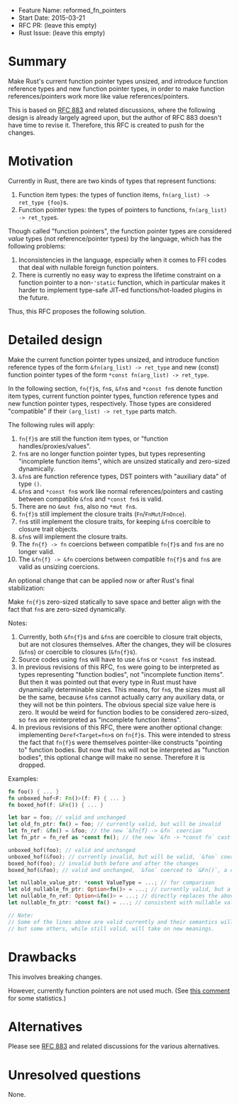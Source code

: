 - Feature Name: reformed_fn_pointers
- Start Date: 2015-03-21
- RFC PR: (leave this empty)
- Rust Issue: (leave this empty)

# Summary

Make Rust's current function pointer types unsized, and introduce function reference types and new function pointer types, in order to make function references/pointers work more like value references/pointers.

This is based on [RFC 883](https://github.com/rust-lang/rfcs/pull/883) and related discussions, where the following design is already largely agreed upon, but the author of RFC 883 doesn't have time to revise it. Therefore, this RFC is created to push for the changes.

# Motivation

Currently in Rust, there are two kinds of types that represent functions:

1. Function item types: the types of function items, `fn(arg_list) -> ret_type {foo}`s.
2. Function pointer types: the types of pointers to functions, `fn(arg_list) -> ret_type`s.

Though called "function pointers", the function pointer types are considered *value* types (not reference/pointer types) by the language, which has the following problems:

1. Inconsistencies in the language, especially when it comes to FFI codes that deal with nullable foreign function pointers. 
2. There is currently no easy way to express the lifetime constraint on a function pointer to a non-`'static` function, which in particular makes it harder to implement type-safe JIT-ed functions/hot-loaded plugins in the future.

Thus, this RFC proposes the following solution.

# Detailed design

Make the current function pointer types unsized, and introduce function reference types of the form `&fn(arg_list) -> ret_type` and new (const) function pointer types of the form `*const fn(arg_list) -> ret_type`.

In the following section, `fn{f}`s, `fn`s, `&fn`s and `*const fn`s denote function item types, current function pointer types, function reference types and new function pointer types, respectively. Those types are considered "compatible" if their `(arg_list) -> ret_type` parts match.

The following rules will apply:

1. `fn{f}`s are still the function item types, or "function handles/proxies/values".
2. `fn`s are no longer function pointer types, but types representing "incomplete function items", which are unsized statically and zero-sized dynamically.
3. `&fn`s are function reference types, DST pointers with "auxiliary data" of type `()`.
4. `&fn`s and `*const fn`s work like normal references/pointers and casting between compatible `&fn`s and `*const fn`s is valid.
5. There are no `&mut fn`s, also no `*mut fn`s.
6. `fn{f}`s still implement the closure traits (`Fn`/`FnMut`/`FnOnce`).
7. `fn`s still implement the closure traits, for keeping `&fn`s coercible to closure trait objects.
8. `&fn`s will implement the closure traits.
9. The `fn{f} -> fn` coercions between compatible `fn{f}`s and `fn`s are no longer valid.
10. The `&fn{f} -> &fn` coercions between compatible `fn{f}`s and `fn`s are valid as unsizing coercions.

An optional change that can be applied now or after Rust's final stabilization:

Make `fn{f}`s zero-sized statically to save space and better align with the fact that `fn`s are zero-sized dynamically.

Notes:

1. Currently, both `&fn{f}`s and `&fn`s are coercible to closure trait objects, but are not closures themselves. After the changes, they will be closures (`&fn`s) or coercible to closures (`&fn{f}`s).
2. Source codes using `fn`s will have to use `&fn`s or `*const fn`s instead.
3. In previous revisions of this RFC, `fn`s were going to be interpreted as types representing "function bodies", not "incomplete function items". But then it was pointed out that every type in Rust must have dynamically determinable sizes. This means, for `fn`s, the sizes must all be the same, because `&fn`s cannot actually carry any auxiliary data, or they will not be thin pointers. The obvious special size value here is zero. It would be weird for function bodies to be considered zero-sized, so `fn`s are reinterpreted as "incomplete function items".
4. In previous revisions of this RFC, there were another optional change: implementing `Deref<Target=fn>`s on `fn{f}`s. This were intended to stress the fact that `fn{f}`s were themselves pointer-like constructs "pointing to" function bodies. But now that `fn`s will not be interpreted as "function bodies", this optional change will make no sense. Therefore it is dropped.

Examples:

```rust
fn foo() { ... }
fn unboxed_hof<F: Fn()>(f: F) { ... }
fn boxed_hof(f: &Fn()) { ... }

let bar = foo; // valid and unchanged
let old_fn_ptr: fn() = foo; // currently valid, but will be invalid
let fn_ref: &fn() = &foo; // the new `&fn{f} -> &fn` coercion
let fn_ptr = fn_ref as *const fn(); // the new `&fn -> *const fn` cast

unboxed_hof(foo); // valid and unchanged
unboxed_hof(&foo); // currently invalid, but will be valid, `&foo` coerced to `&fn()`, a closure
boxed_hof(foo); // invalid both before and after the changes
boxed_hof(&foo); // valid and unchanged, `&foo` coerced to `&Fn()`, a closure trait object

let nullable_value_ptr: *const ValueType = ...; // for comparison
let old_nullable_fn_ptr: Option<fn()> = ...; // currently valid, but a workaround, will be invalid
let nullable_fn_ref: Option<&fn()> = ...; // directly replaces the above after the changes
let nullable_fn_ptr: *const fn() = ...; // consistent with nullable value pointers after the changes

// Note:
// Some of the lines above are valid currently and their semantics will not be changed,
// but some others, while still valid, will take on new meanings.
```

# Drawbacks

This involves breaking changes.

However, currently function pointers are not used much. (See [this comment](https://github.com/rust-lang/rfcs/pull/883#issuecomment-76291284) for some statistics.)

# Alternatives

Please see [RFC 883](https://github.com/rust-lang/rfcs/pull/883) and related discussions for the various alternatives.

# Unresolved questions

None.
